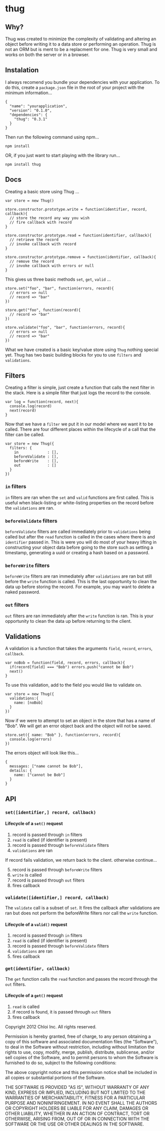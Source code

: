 # thug

## Why?

Thug was created to minimize the complexity of validating and altering an
object before writing it to a data store or performing an operation. Thug is
not an ORM but is ment to be a replacment for one. Thug is very small and
works on both the server or in a browser.

## Instalation

I always recomend you bundle your dependencies with your application. To do
this, create a `package.json` file in the root of your project with the
minimum information...

    {
      "name": "yourapplication",
      "version": "0.1.0",
      "dependencies": {
        "thug": "0.3.1"
      }
    }

Then run the following command using npm...

    npm install

OR, if you just want to start playing with the library run...

    npm install thug

## Docs

Creating a basic store using Thug ...

    var store = new Thug()
    
    store.constructor.prototype.write = function(identifier, record, callback){
      // store the record any way you wish
      // fire callback with record
    }

    store.constructor.prototype.read = function(identifier, callback){
      // retrieve the record
      // invoke callback with record
    }
    
    store.constructor.prototype.remove = function(identifier, callback){
      // remove the record
      // invoke callback with errors or null
    }

This gives us three basic methods `set`, `get`, `valid` ...
    
    store.set("foo", "bar", function(errors, record){
      // errors => null
      // record => "bar"
    })
    
    store.get("foo", function(record){
      // record => "bar"
    })
    
    store.validate("foo", "bar", function(errors, record){
      // errors => null
      // record => "bar"
    })

What we have created is a basic key/value store using `Thug` nothing special
yet. Thug has two basic building blocks for you to use `filters` and
`validations`.

## Filters

Creating a filter is simple, just create a function that calls the next filter
in the stack. Here is a simple filter that just logs the record to the console.

    var log = function(record, next){
      console.log(record)
      next(record)
    }

Now that we have a `filter` we put it in our model where we want it to be
called. There are four different places within the lifecycle of a call that the
filter can be called.

    var store = new Thug({
      filters: {
        in             : [],
        beforeValidate : [],
        beforeWrite    : [],
        out            : []
      }
    })

### `in` filters

`in` filters are ran when the `set` and `valid` functions are first called.
This is useful when black-listing or white-listing properties on the record
before the `validations` are ran.

### `beforeValidate` filters

`beforeValidate` filters are called immediately prior to `validations` being called
but after the `read` function is called in the cases where there is and
`identifier` passed in. This is were you will do most of your heavy lifting
in constructing your object data before going to the store such as setting a
timestamp, generating a uuid or creating a hash based on a password.

### `beforeWrite` filters

`beforeWrite` filters are ran immediately after `validations` are ran but still
before the `write` function is called. This is the last opportunity to clean
the data up before storing the record. For example, you may want to delete a
naked password.

### `out` filters

`out` filters are ran immediately after the `write` function is ran. This is
your opportunity to clean the data up before returning to the client.

## Validations

A validation is a function that takes the arguments `field`, `record`,
`errors`, `callback`. 

    var noBob = function(field, record, errors, callback){
      if(record[field] === "Bob") errors.push("cannot be Bob")
      next()
    }

To use this validation, add to the field you would like to validate on.

    var store = new Thug({
      validations:{
        name: [noBob]
      }
    })

Now if we were to attempt to set an object in the store that has a name of
"Bob". We will get an error object back and the object will not be saved.

    store.set({ name: "Bob" }, function(errors, record){
      console.log(errors)
    })

The errors object will look like this...

    {
      messages: ["name cannot be Bob"],
      details: {
        name: ["cannot be Bob"]
      }
    }

## API

### `set([identifier,] record, callback)`

#### Lifecycle of a `set()` request

  1. record is passed through `in` filters
  2. `read` is called (if identifier is present)
  3. record is passed through `beforeValidate` filters
  4. `validations` are ran

If record fails validation, we return back to the client. otherwise continue...

  5. record is passed through `beforeWrite` filters
  6. `write` is called
  7. record is passed through `out` filters
  8. fires callback
    
### `validate([identifier,] record, callback)`

The `validate` call is a subset of `set`. It fires the callback after validations
are ran but does not perform the beforeWrite filters nor call the `write` function.

#### Lifecycle of a `valid()` request

  1. record is passed through `in` filters
  2. `read` is called (if identifier is present)
  3. record is passed through `beforeValidate` filters
  4. `validations` are ran
  5. fires callback
    
### `get(identifier, callback)`

The `get` function calls the `read` function and passes the record through the
`out` filters.

#### Lifecycle of a `get()` request

  1. `read` is called
  2. if record is found, it is passed through `out` filters
  3. fires callback


Copyright 2012 Chloi Inc.
All rights reserved.

Permission is hereby granted, free of charge, to any person
obtaining a copy of this software and associated documentation
files (the "Software"), to deal in the Software without
restriction, including without limitation the rights to use,
copy, modify, merge, publish, distribute, sublicense, and/or sell
copies of the Software, and to permit persons to whom the
Software is furnished to do so, subject to the following
conditions:

The above copyright notice and this permission notice shall be
included in all copies or substantial portions of the Software.

THE SOFTWARE IS PROVIDED "AS IS", WITHOUT WARRANTY OF ANY KIND,
EXPRESS OR IMPLIED, INCLUDING BUT NOT LIMITED TO THE WARRANTIES
OF MERCHANTABILITY, FITNESS FOR A PARTICULAR PURPOSE AND
NONINFRINGEMENT. IN NO EVENT SHALL THE AUTHORS OR COPYRIGHT
HOLDERS BE LIABLE FOR ANY CLAIM, DAMAGES OR OTHER LIABILITY,
WHETHER IN AN ACTION OF CONTRACT, TORT OR OTHERWISE, ARISING
FROM, OUT OF OR IN CONNECTION WITH THE SOFTWARE OR THE USE OR
OTHER DEALINGS IN THE SOFTWARE.
